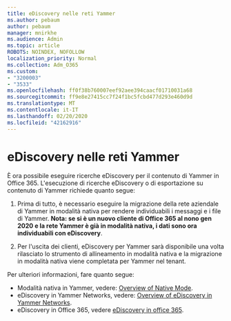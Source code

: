 ```yaml
---
title: eDiscovery nelle reti Yammer
ms.author: pebaum
author: pebaum
manager: mnirkhe
ms.audience: Admin
ms.topic: article
ROBOTS: NOINDEX, NOFOLLOW
localization_priority: Normal
ms.collection: Adm_O365
ms.custom:
- "3200003"
- "3533"
ms.openlocfilehash: ff0f38b760007eef92aee394caacf01710031a68
ms.sourcegitcommit: ff9e8e27415cc7f24f1bc5fcbd477d293e460d9d
ms.translationtype: MT
ms.contentlocale: it-IT
ms.lasthandoff: 02/20/2020
ms.locfileid: "42162916"
---
```

# <a name="ediscovery-in-yammer-networks"></a>eDiscovery nelle reti Yammer

È ora possibile eseguire ricerche eDiscovery per il contenuto di Yammer in Office 365.  L'esecuzione di ricerche eDiscovery o di esportazione su contenuto di Yammer richiede quanto segue:

1. Prima di tutto, è necessario eseguire la migrazione della rete aziendale di Yammer in modalità nativa per rendere individuabili i messaggi e i file di Yammer. **Nota: se si è un nuovo cliente di Office 365 al nono gen 2020 e la rete Yammer è già in modalità nativa, i dati sono ora individuabili con eDiscovery**.

2. Per l'uscita dei clienti, eDiscovery per Yammer sarà disponibile una volta rilasciato lo strumento di allineamento in modalità nativa e la migrazione in modalità nativa viene completata per Yammer nel tenant.

Per ulteriori informazioni, fare quanto segue:

- Modalità nativa in Yammer, vedere: [Overview of Native Mode](https://docs.microsoft.com/yammer/configure-your-yammer-network/overview-native-mode).
- eDiscovery in Yammer Networks, vedere: [Overview of eDiscovery in Yammer Networks](https://docs.microsoft.com/en-us/yammer/manage-security-and-compliance/overview-of-ediscovery).
- eDiscovery in Office 365, vedere [eDiscovery in office 365](https://docs.microsoft.com/en-us/microsoft-365/compliance/ediscovery).
